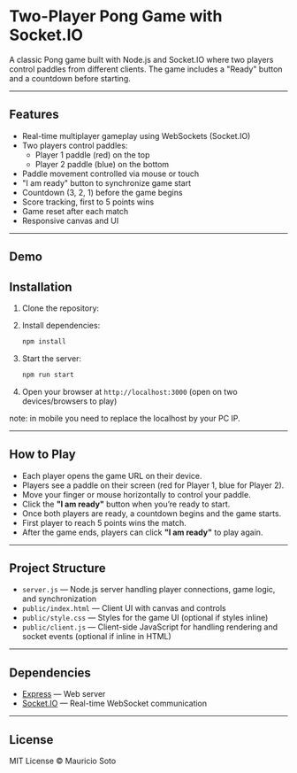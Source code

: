 # Two-Player Pong Game with Socket.IO

A classic Pong game built with Node.js and Socket.IO where two players control paddles from different clients. The game includes a "Ready" button and a countdown before starting.

---

## Features

- Real-time multiplayer gameplay using WebSockets (Socket.IO)
- Two players control paddles:
  - Player 1 paddle (red) on the top
  - Player 2 paddle (blue) on the bottom
- Paddle movement controlled via mouse or touch
- "I am ready" button to synchronize game start
- Countdown (3, 2, 1) before the game begins
- Score tracking, first to 5 points wins
- Game reset after each match
- Responsive canvas and UI

---

## Demo

## Installation

1. Clone the repository:

2. Install dependencies:

   ```bash
   npm install
   ```

3. Start the server:

   ```bash
   npm run start
   ```

4. Open your browser at `http://localhost:3000` (open on two devices/browsers to play)

note: in mobile you need to replace the localhost by your PC IP.

---

## How to Play

- Each player opens the game URL on their device.
- Players see a paddle on their screen (red for Player 1, blue for Player 2).
- Move your finger or mouse horizontally to control your paddle.
- Click the **"I am ready"** button when you’re ready to start.
- Once both players are ready, a countdown begins and the game starts.
- First player to reach 5 points wins the match.
- After the game ends, players can click **"I am ready"** to play again.

---

## Project Structure

- `server.js` — Node.js server handling player connections, game logic, and synchronization
- `public/index.html` — Client UI with canvas and controls
- `public/style.css` — Styles for the game UI (optional if styles inline)
- `public/client.js` — Client-side JavaScript for handling rendering and socket events (optional if inline in HTML)

---

## Dependencies

- [Express](https://expressjs.com/) — Web server
- [Socket.IO](https://socket.io/) — Real-time WebSocket communication

---

## License

MIT License © Mauricio Soto

